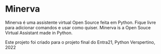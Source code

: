# Minerva
Minerva é uma assistente virtual Open Source feita em Python. Fique livre para adicionar comandos e usar como quiser.
Minerva is a Open Souce Virtual Assistant made in Python.

Este projeto foi criado para o projeto final do Entra21, Python Verspertino, 2022
